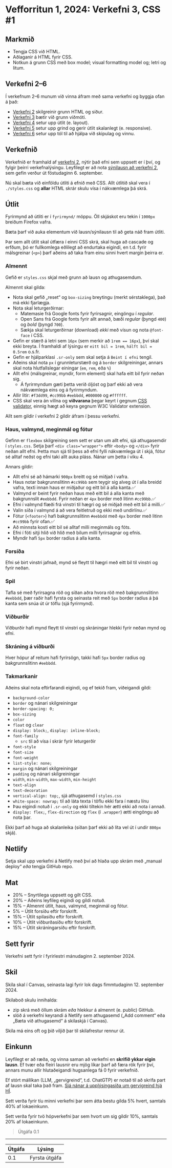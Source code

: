 # Vefforritun 1, 2024: Verkefni 3, CSS #1

## Markmið

- Tengja CSS við HTML.
- Aðlaganir á HTML fyrir CSS.
- Notkun á grunn CSS með box model; visual formatting model og; letri og litum.

## Verkefni 2–6

Í verkefnum 2–6 munum við vinna áfram með sama verkefni og byggja ofan á það:

- [Verkefni 2](https://github.com/vefforritun/vef1-2024-v2) skilgreinir grunn HTML og síður.
- [Verkefni 3](https://github.com/vefforritun/vef1-2024-v3) bætir við grunn viðmóti.
- [Verkefni 4](https://github.com/vefforritun/vef1-2024-v4) setur upp útlit (e. layout).
- [Verkefni 5](https://github.com/vefforritun/vef1-2024-v5) setur upp grind og gerir útlit skalanlegt (e. responsive).
- [Verkefni 6](https://github.com/vefforritun/vef1-2024-v6) setur upp tól til að hjálpa við skipulag og vinnu.

## Verkefnið

Verkefnið er framhald af [verkefni 2](https://github.com/vefforritun/vef1-2024-v2), nýtir það efni sem uppsett er í því, og fylgir þeirri verkefnalýsingu. Leyfilegt er að nota [sýnilausn að verkefni 2](https://github.com/vefforritun/vef1-2024-v2-synilausn), sem gefin verður út föstudaginn 6. september.

Nú skal bæta við einföldu útliti á efnið með CSS. Allt útlitið skal vera í `./styles.css` og **allar** HTML skrár skulu vísa í nákvæmlega þá skrá.

## Útlit

Fyrirmynd að útliti er í `fyrirmynd/` möppu. Öll skjáskot eru tekin í `1000px` breiðum Firefox vafra.

Bæta þarf við auka elementum við lausn/sýnilausn til að geta náð fram útliti.

Þar sem allt útlit skal útfæra í einni CSS skrá, skal huga að cascade og erfðum, þó er fullkomlega eðlilegt að endurtaka eigindi, en t.d. fyrir málsgreinar (`<p>`) þarf aðeins að taka fram einu sinni hvert margin þeirra er.

### Almennt

Gefið er `styles.css` skjal með grunn að lausn og athugasemdum.

Almennt skal gilda:

- Nota skal gefið „reset“ og `box-sizing` breytingu (merkt sérstaklega), það má ekki fjarlægja.
- Nota skal leturgerðirnar:
  - Matemasie frá Google fonts fyrir fyrirsagnir, eingöngu í _regular_.
  - Open Sans frá Google fonts fyrir allt annað, bæði _regular_ (þyngd `400`) og _bold_ (þyngd `700`).
  - Sækja skal leturgerðirnar (download) _ekki_ með vísun og nota `@font-face` í CSS.
- Gefin er stærð á letri sem `16px` (sem merkir að `1rem == 16px`), því skal ekki breyta. Í framhaldi af lýsingu er `eitt bil = 1rem`, `hálft bil = 0.5rem` o.s.fr.
- Gefin er hjálparklasi `.sr-only` sem skal setja á `Beint í efni` tengil.
- Aðeins skal nota `px` í grunnleturstærð og á `border` skilgreiningar, annars skal nota hlutfallslegar einingar (`em`, `rem`, eða `%`)
- Allt efni (málsgreinar, myndir, form element) skal hafa eitt bil fyrir neðan sig.
  - Á fyrirmyndum gæti þetta verið óljóst og þarf ekki að vera nákvæmlega eins og á fyrirmyndum.
- Allir litir: `#f3dd99`, `#cc99bb` `#eebbdd`, `#000000` og `#ffffff`.
- CSS skal vera án villna og **viðvarana** þegar keyrt í gegnum [CSS validator](https://jigsaw.w3.org/css-validator/), einnig hægt að keyra gegnum W3C Validator extension.

Allt sem gildir í verkefni 2 gildir áfram í þessu verkefni.

### Haus, valmynd, meginmál og fótur

Gefinn er `flexbox` skilgreining sem sett er utan um allt efni, sjá athugasemdir í `styles.css`. Setja þarf `<div class="wrapper">` eftir `<body>` og `</div>` fyrir neðan allt efni. Þetta mun sjá til þess að efni fylli nákvæmlega út í skjá, fótur sé alltaf neðst og efni taki allt auka pláss. Nánar um þetta í viku 4.

Annars gildir:

- Allt efni sé að hámarki `900px` breitt og sé miðjað í vafra.
- Haus notar bakgrunnslitinn `#cc99bb` sem teygir sig alveg út í alla breidd vafra, texti innan haus er miðjaður og eitt bil á alla kanta.✅
- Valmynd er beint fyrir neðan haus með eitt bil á alla kanta með bakgrunnslit `#eebbdd`. Fyrir neðan er `4px` border með litinn `#cc99bb`.✅
- Efni í valmynd flæði frá vinstri til hægri og sé miðjað með eitt bil á milli.✅
- Valin síða í valmynd á að vera feitletruð og ekki með undirlínu.✅
- Fótur (`<footer>`) hafi bakgrunnslitinn `#eebbdd` með `4px` border með litinn `#cc99bb` fyrir ofan.✅
- Að minnsta kosti eitt bil sé alltaf milli meginmáls og fóts.
- Efni í fóti sitji hlið við hlið með bilum milli fyrirsagnar og efnis.
- Myndir hafi `5px` border radíus á alla kanta.

### Forsíða

Efni sé birt vinstri jafnað, mynd sé fleytt til hægri með eitt bil til vinstri og fyrir neðan.

### Spil

Tafla sé með fyrirsagna röð og síðan aðra hvora röð með bakgrunnslitinn `#eebbdd`, þær raðir hafi fyrsta og seinasta reit með `5px` border radíus á þá kanta sem snúa út úr töflu (sjá fyrirmynd).

### Viðburðir

Viðburðir hafi mynd fleytt til vinstri og skráningar hlekki fyrir neðan mynd og efni.

### Skráning á viðburði

Hver hópur af reitum hafi fyrirsögn, takki hafi `5px` border radíus og bakgrunnslitinn `#eebbdd`.

### Takmarkanir

Aðeins skal nota eftirfarandi eigindi, og ef tekið fram, viðeigandi gildi:

- `background-color`
- `border` og nánari skilgreiningar
- `border-spacing: 0;`
- `box-sizing`
- `color`
- `float` og `clear`
- `display: block;`, `display: inline-block;`
- `font-family`
  - `src` til að vísa í skrár fyrir leturgerðir
- `font-style`
- `font-size`
- `font-weight`
- `list-style: none;`
- `margin` og nánari skilgreiningar
- `padding` og nánari skilgreiningar
- `width`, `min-width`, `max-width`, `min-height`
- `text-align`
- `text-decoration`
- `vertical-align: top;`, sjá athugasemd í `styles.css`
- `white-space: nowrap;` til að láta texta í töflu ekki fara í næstu línu
- Þau eigindi notuð í `.sr-only` og ekki tiltekin hér ætti ekki að nota í annað.
- `display: flex;`, `flex-direction` og `flex` (í `.wrapper`) ætti eingöngu að nota þar.

Ekki þarf að huga að skalanleika (síðan þarf ekki að líta vel út í undir `800px` skjá).

## Netlify

Setja skal upp verkefni á Netlify með því að hlaða upp skrám með „manual deploy“ _eða_ tengja GitHub repo.

## Mat

- 20% – Snyrtilega uppsett og gilt CSS.
- 20% – Aðeins leyfileg eigindi og gildi notuð.
- 15% – Almennt útlit, haus, valmynd, meginmál og fótur.
- 5% – Útlit forsíðu eftir forskrift.
- 15% – Útlit spilasíðu eftir forskrift.
- 10% – Útlit viðburðasíðu eftir forskrift.
- 15% – Útlit skráningarsíðu eftir forskrift.

## Sett fyrir

Verkefni sett fyrir í fyrirlestri mánudaginn 2. september 2024.

## Skil

Skila skal í Canvas, seinasta lagi fyrir lok dags fimmtudaginn 12. september 2024.

Skilaboð skulu innihalda:

- zip skrá með öllum skrám _eða_ hlekkur á almennt (e. public) GitHub.
- slóð á verkefni keyrandi á Netlify sem athugasemd („Add comment“ eða „Bæta við athugasemd“ á skilaskjá í Canvas).

Skila má eins oft og þið viljið þar til skilafrestur rennur út.

## Einkunn

Leyfilegt er að ræða, og vinna saman að verkefni en **skrifið ykkar eigin lausn**. Ef tvær eða fleiri lausnir eru mjög líkar þarf að færa rök fyrir því, annars munu allir hlutaðeigandi hugsanlega fá 0 fyrir verkefnið.

Ef stórt mállíkan (LLM, „gervigreind“, t.d. ChatGTP) er notað til að skrifa part af lausn skal taka það fram. [Sjá nánar á upplýsingasíða um gervigreind hjá HÍ](https://gervigreind.hi.is/).

Sett verða fyrir tíu minni verkefni þar sem átta bestu gilda 5% hvert, samtals 40% af lokaeinkunn.

Sett verða fyrir tvö hópverkefni þar sem hvort um sig gildir 10%, samtals 20% af lokaeinkunn.

> Útgáfa 0.1

---

| Útgáfa | Lýsing        |
| ------ | ------------- |
| 0.1    | Fyrsta útgáfa |
